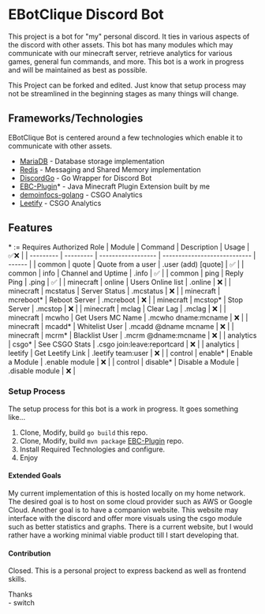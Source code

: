 # EBotClique Discord Bot
This project is a bot for "my" personal discord. It ties in various aspects of the discord with other assets. This bot has many modules which may communicate with our minecraft server, retrieve analytics for various games, general fun commands, and more. This bot is a work in progress and will be maintained as best as possible.

This Project can be forked and edited. Just know that setup process may not be streamlined in the beginning stages as many things will change.

## Frameworks/Technologies
EBotClique Bot is centered around a few technologies which enable it to communicate with other assets.
* [MariaDB](https://mariadb.org/)                        - Database storage implementation
* [Redis](https://redis.io/)                             - Messaging and Shared Memory implementation
* [DiscordGo](https://github.com/bwmarrin/discordgo)     - Go Wrapper for Discord Bot
* [EBC-Plugin](https://github.com/zacierka/EBC-Plugin)* - Java Minecraft Plugin Extension built by me
* [demoinfocs-golang](https://github.com/markus-wa/demoinfocs-golang) - CSGO Analytics
* [Leetify](https://beta.leetify.com/app)                - CSGO Analytics

## Features
\* := Requires Authorized Role
|  Module   |  Command  |     Description    |            Usage             | ✅❌ |
| --------- | --------- | ------------------ | ---------------------------- | ------ |
|  common   | quote     | Quote from a user  | .user (add) \[quote\]        | ✅    |
|  common   | info      | Channel and Uptime | .info                        | ✅    |
|  common   | ping      | Reply Ping         | .ping                        | ✅    |
| minecraft | online    | Users Online list  | .online                      | ❌    |
| minecraft | mcstatus  | Server Status      | .mcstatus                    | ❌    |
| minecraft | mcreboot* | Reboot Server      | .mcreboot                    | ❌    |
| minecraft | mcstop*   | Stop Server        | .mcstop                      | ❌    |
| minecraft | mclag     | Clear Lag          | .mclag                       | ❌    |
| minecraft | mcwho     | Get Users MC Name  | .mcwho dname:mcname          | ❌    |
| minecraft | mcadd*    | Whitelist User     | .mcadd @dname mcname         | ❌    |
| minecraft | mcrm*     | Blacklist User     | .mcrm @dname:mcname          | ❌    |
| analytics | csgo*     | See CSGO Stats     | .csgo join:leave:reportcard  | ❌    |
| analytics | leetify   | Get Leetify Link   | .leetify team:user           | ❌    |
|  control  | enable*   | Enable a Module    | .enable module               | ❌    |
|  control  | disable*  | Disable a Module   | .disable module              | ❌    |

### Setup Process
The setup process for this bot is a work in progress. It goes something like...
1. Clone, Modify, build ```go build``` this repo.
2. Clone, Modify, build ```mvn package``` [EBC-Plugin](https://github.com/zacierka/EBC-Plugin) repo.
3. Install Required Technologies and configure.
4. Enjoy

#### Extended Goals
My current implementation of this is hosted locally on my home network. The desired goal is to host on some cloud provider such as AWS or Google Cloud. Another goal is to have a companion website. This website may interface with the discord and offer more visuals using the csgo module such as better statistics and graphs. There is a current website, but I would rather have a working minimal viable product till I start developing that.

#### Contribution 
Closed. This is a personal project to express backend as well as frontend skills.

Thanks\
\- switch

